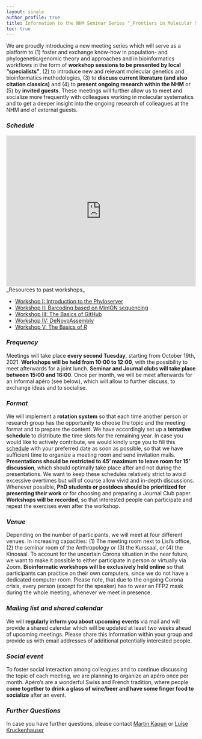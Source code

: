 ```yaml
---
layout: single
author_profile: true
title: Information to the NHM Seminar Series "_Frontiers in Molecular Systematics_"
toc: true
---
```


We are proudly introducing a new meeting series which will serve as a platform to (1) foster and exchange know-how in population- and phylogenetic/genomic theory and approaches and in bioinformatics workflows in the form of **workshop sessions to be presented by local “specialists”**, (2) to introduce new and relevant molecular genetics and bioinformatics methodologies, (3) to **discuss current literature (and also citation classics)** and (4) to **present ongoing research within the NHM** or (5) by **invited guests**. These meetings will further allow us to meet and socialize more frequently with colleagues working in molecular systematics and to get a deeper insight into the ongoing research of colleagues at the NHM and of external guests.

### _Schedule_

<iframe frameborder="0" width="100%" height="400" src="https://docs.google.com/spreadsheets/d/e/2PACX-1vQZ-UnprPjfyp3oX0VGUBcL_erU21vTL7r0pmEKZ-c7xD1V1TYkqOqMibpP7cfoedUewYk-GpZSc0PL/pubhtml?gid=0&amp;single=true&amp;widget=true&amp;headers=false"></iframe>
_Resources to past workshops_

-   [Workshop I: Introduction to the Phyloserver](https://github.com/nhmvienna/Workshop_I_Intro_to_Phyloserver)
-   [Workshop II: Barcoding based on MinION sequencing](https://github.com/nhmvienna/Workshop_II_MinION_barcoding)
-   [Workshop III: The Basics of GitHub](https://github.com/nhmvienna/Workshop_III_GitHub)
-   [Workshop IV: DeNovoAssembly](https://github.com/nhmvienna/Workshop_IV_DeNovoAssembly)
-   [Workshop V: The Basics of *R*](https://github.com/nhmvienna/Workshop_V_R-Basics)

### _Frequency_

Meetings will take place **every second Tuesday**, starting from October 19th, 2021. **Workshops will be held from 10:00 to 12:00**, with the possibility to meet afterwards for a joint lunch. **Seminar and Journal clubs will take place between 15:00 and 16:00**. Once per month, we will be meet afterwards for an informal apéro (see below), which will allow to further discuss, to exchange ideas and to socialise.

### _Format_

We will implement a **rotation system** so that each time another person or research group has the opportunity to choose the topic and the meeting format and to prepare the content. We have accordingly set up a **tentative schedule** to distribute the time slots for the remaining year. In case you would like to actively contribute, we would kindly urge you to fill this [schedule](https://docs.google.com/spreadsheets/d/19zfcy2Th4nzREn49-QFmQEjEkCSBWrjhndXq7DfFMeQ/edit?usp=sharing) with your preferred date as soon as possible, so that we have sufficient time to organize a meeting room and send invitation mails.
**Presentations should be restricted to 45’ maximum to leave room for 15’ discussion**, which should optimally take place after and not during the presentations. We want to keep these schedules relatively strict to avoid excessive overtimes but will of course allow vivid and in-depth discussions. Whenever possible, **PhD students or postdocs should be prioritized for presenting their work** or for choosing and preparing a Journal Club paper. **Workshops will be recorded**, so that interested people can participate and repeat the exercises even after the workshop.

### _Venue_

Depending on the number of participants, we will meet at four different venues. In increasing capacities: (1) The meeting room next to Lisi’s office, (2) the seminar room of the Anthropology or (3) the Kurssaal, or (4) the Kinosaal. To account for the uncertain Corona situation in the near future, we want to make it possible to either participate in person or virtually via Zoom. **Bioinformatic workshops will be exclusively held online** so that participants can practice on their own computers, since we do not have a dedicated computer room. Please note, that due to the ongoing Corona crisis, every person (except for the speaker) has to wear an FFP2 mask during the whole meeting, whenever we meet in presence.

### _Mailing list and shared calendar_

We will **regularly inform you about upcoming events** via mail and will provide a shared calendar which will be updated at least two weeks ahead of upcoming meetings. Please share this information within your group and provide us with email addresses of additional potentially interested people.

### _Social event_

To foster social interaction among colleagues and to continue discussing the topic of each meeting, we are planning to organize an apéro once per month. Apéro’s are a wonderful Swiss and French tradition, where people **come together to drink a glass of wine/beer and have some finger food to socialize** after an event.

### _Further Questions_

In case you have further questions, please contact [Martin Kapun](mailto:martin.kapun@nhm-wien.ac.at) or [Luise Kruckenhauser](mailto:luise.kruckenhauser@nhm-wien.ac.at)
